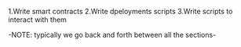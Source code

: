 1.Write smart contracts
2.Write dpeloyments scripts
3.Write scripts to interact with them

-NOTE: typically we go back and forth between all the sections-
